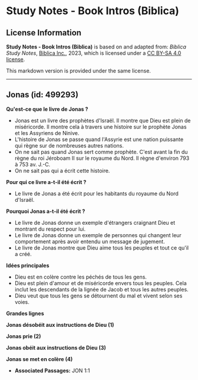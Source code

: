 # Study Notes - Book Intros (Biblica)

## License Information

**Study Notes - Book Intros (Biblica)** is based on and adapted from: _Biblica Study Notes_, [Biblica Inc.](https://www.biblica.com/), 2023, which is licensed under a [CC BY-SA 4.0 license](https://creativecommons.org/licenses/by-sa/4.0/legalcode.en).

This markdown version is provided under the same license.



--------------------------------

## Jonas (id: 499293)

**Qu'est\-ce que le livre de Jonas ?**

* Jonas est un livre des prophètes d'Israël. Il montre que Dieu est plein de miséricorde. Il montre cela à travers une histoire sur le prophète Jonas et les Assyriens de Ninive.
* L'histoire de Jonas se passe quand l'Assyrie est une nation puissante qui règne sur de nombreuses autres nations.
* On ne sait pas quand Jonas sert comme prophète. C'est avant la fin du règne du roi Jéroboam II sur le royaume du Nord. Il règne d'environ 793 à 753 av. J.\-C.
* On ne sait pas qui a écrit cette histoire.

**Pour qui ce livre a\-t\-il été écrit ?**

* Le livre de Jonas a été écrit pour les habitants du royaume du Nord d'Israël.

**Pourquoi Jonas a\-t\-il été écrit ?**

* Le livre de Jonas donne un exemple d'étrangers craignant Dieu et montrant du respect pour lui.
* Le livre de Jonas donne un exemple de personnes qui changent leur comportement après avoir entendu un message de jugement.
* Le livre de Jonas montre que Dieu aime tous les peuples et tout ce qu'il a créé.

**Idées principales**

* Dieu est en colère contre les péchés de tous les gens.
* Dieu est plein d'amour et de miséricorde envers tous les peuples. Cela inclut les descendants de la lignée de Jacob et tous les autres peuples.
* Dieu veut que tous les gens se détournent du mal et vivent selon ses voies.

**Grandes lignes**

**Jonas désobéit aux instructions de Dieu (1\)**

**Jonas prie (2\)**

**Jonas obéit aux instructions de Dieu (3\)**

**Jonas se met en colère (4\)**

* **Associated Passages:** JON 1:1

